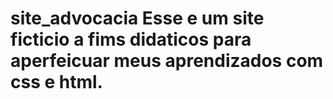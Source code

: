 # site_advocacia Esse e um site ficticio a fims didaticos para aperfeicuar meus aprendizados com css e html. 
